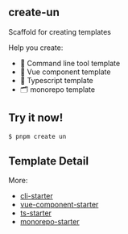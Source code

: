 ## create-un

Scaffold for creating templates

Help you create: 

* 🔧 Command line tool template
* 🖖 Vue component template
* 🦾 Typescript template
* 🗂 monorepo template

## Try it now!

```shell
$ pnpm create un
```

## Template Detail

More: 

* [cli-starter](./templates/cli-starter/README.md)
* [vue-component-starter](./templates/vue-component-starter/README.md)
* [ts-starter](./templates/ts-starter/README.md)
* [monorepo-starter](./templates/monorepo/README.md)